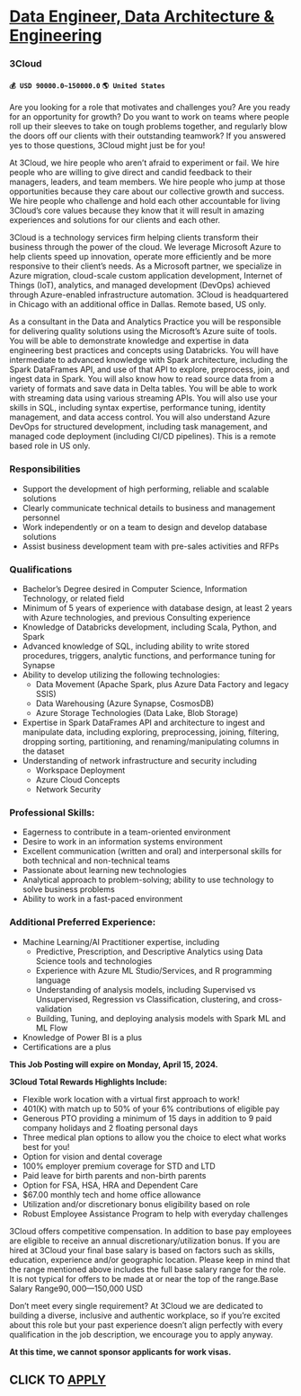 # [Data Engineer, Data Architecture & Engineering](https://www.remotewlb.com/apply/data-engineer-data-architecture-engineering-75638)  
### 3Cloud  
#### `💰 USD 90000.0~150000.0` `🌎 United States`  

Are you looking for a role that motivates and challenges you? Are you ready for an opportunity for growth? Do you want to work on teams where people roll up their sleeves to take on tough problems together, and regularly blow the doors off our clients with their outstanding teamwork? If you answered yes to those questions, 3Cloud might just be for you!

At 3Cloud, we hire people who aren’t afraid to experiment or fail. We hire people who are willing to give direct and candid feedback to their managers, leaders, and team members. We hire people who jump at those opportunities because they care about our collective growth and success. We hire people who challenge and hold each other accountable for living 3Cloud’s core values because they know that it will result in amazing experiences and solutions for our clients and each other.

3Cloud is a technology services firm helping clients transform their business through the power of the cloud. We leverage Microsoft Azure to help clients speed up innovation, operate more efficiently and be more responsive to their client’s needs. As a Microsoft partner, we specialize in Azure migration, cloud-scale custom application development, Internet of Things (IoT), analytics, and managed development (DevOps) achieved through Azure-enabled infrastructure automation. 3Cloud is headquartered in Chicago with an additional office in Dallas. Remote based, US only.

As a consultant in the Data and Analytics Practice you will be responsible for delivering quality solutions using the Microsoft’s Azure suite of tools. You will be able to demonstrate knowledge and expertise in data engineering best practices and concepts using Databricks. You will have intermediate to advanced knowledge with Spark architecture, including the Spark DataFrames API, and use of that API to explore, preprocess, join, and ingest data in Spark. You will also know how to read source data from a variety of formats and save data in Delta tables. You will be able to work with streaming data using various streaming APIs. You will also use your skills in SQL, including syntax expertise, performance tuning, identity management, and data access control. You will also understand Azure DevOps for structured development, including task management, and managed code deployment (including CI/CD pipelines). This is a remote based role in US only.

### Responsibilities

  * Support the development of high performing, reliable and scalable solutions
  * Clearly communicate technical details to business and management personnel
  * Work independently or on a team to design and develop database solutions
  * Assist business development team with pre-sales activities and RFPs

### Qualifications

  * Bachelor’s Degree desired in Computer Science, Information Technology, or related field
  * Minimum of 5 years of experience with database design, at least 2 years with Azure technologies, and previous Consulting experience
  * Knowledge of Databricks development, including Scala, Python, and Spark
  * Advanced knowledge of SQL, including ability to write stored procedures, triggers, analytic functions, and performance tuning for Synapse
  * Ability to develop utilizing the following technologies:
    * Data Movement (Apache Spark, plus Azure Data Factory and legacy SSIS)
    * Data Warehousing (Azure Synapse, CosmosDB)
    * Azure Storage Technologies (Data Lake, Blob Storage)
  * Expertise in Spark DataFrames API and architecture to ingest and manipulate data, including exploring, preprocessing, joining, filtering, dropping sorting, partitioning, and renaming/manipulating columns in the dataset
  * Understanding of network infrastructure and security including
    * Workspace Deployment
    * Azure Cloud Concepts
    * Network Security

### Professional Skills:

  * Eagerness to contribute in a team-oriented environment
  * Desire to work in an information systems environment
  * Excellent communication (written and oral) and interpersonal skills for both technical and non-technical teams
  * Passionate about learning new technologies
  * Analytical approach to problem-solving; ability to use technology to solve business problems
  * Ability to work in a fast-paced environment

### Additional Preferred Experience:

  * Machine Learning/AI Practitioner expertise, including
    * Predictive, Prescription, and Descriptive Analytics using Data Science tools and technologies
    * Experience with Azure ML Studio/Services, and R programming language
    * Understanding of analysis models, including Supervised vs Unsupervised, Regression vs Classification, clustering, and cross-validation
    * Building, Tuning, and deploying analysis models with Spark ML and ML Flow
  * Knowledge of Power BI is a plus
  * Certifications are a plus

 **This Job Posting will expire on Monday, April 15, 2024.**

 **3Cloud Total Rewards Highlights Include:**

  * Flexible work location with a virtual first approach to work! 
  * 401(K) with match up to 50% of your 6% contributions of eligible pay 
  * Generous PTO providing a minimum of 15 days in addition to 9 paid company holidays and 2 floating personal days 
  * Three medical plan options to allow you the choice to elect what works best for you! 
  * Option for vision and dental coverage 
  * 100% employer premium coverage for STD and LTD 
  * Paid leave for birth parents and non-birth parents 
  * Option for FSA, HSA, HRA and Dependent Care 
  * $67.00 monthly tech and home office allowance
  * Utilization and/or discretionary bonus eligibility based on role 
  * Robust Employee Assistance Program to help with everyday challenges 

3Cloud offers competitive compensation. In addition to base pay employees are eligible to receive an annual discretionary/utilization bonus. If you are hired at 3Cloud your final base salary is based on factors such as skills, education, experience and/or geographic location. Please keep in mind that the range mentioned above includes the full base salary range for the role. It is not typical for offers to be made at or near the top of the range.Base Salary Range$90,000—$150,000 USD

Don’t meet every single requirement? At 3Cloud we are dedicated to building a diverse, inclusive and authentic workplace, so if you’re excited about this role but your past experience doesn’t align perfectly with every qualification in the job description, we encourage you to apply anyway.

 **At this time, we cannot sponsor applicants for work visas.**

  
## CLICK TO [APPLY](https://www.remotewlb.com/apply/data-engineer-data-architecture-engineering-75638)

